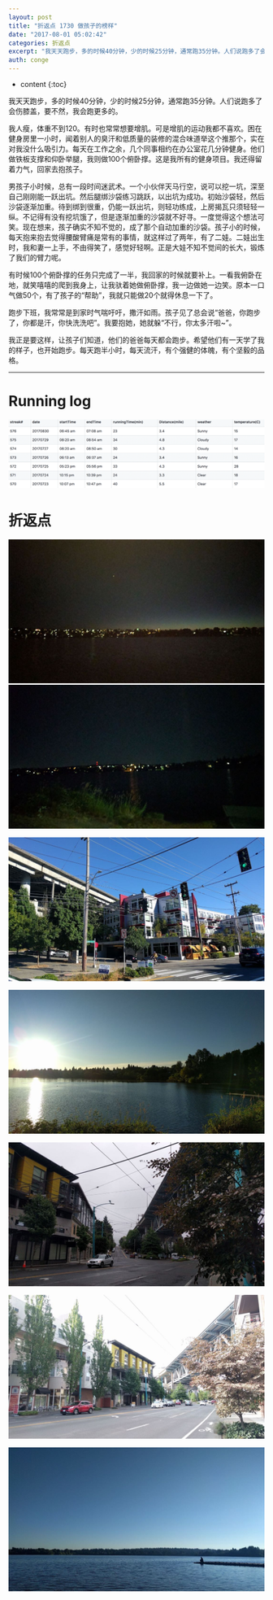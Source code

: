 ```yaml
---
layout: post
title: "折返点 1730 做孩子的榜样"
date: "2017-08-01 05:02:42"
categories: 折返点
excerpt: "我天天跑步，多的时候40分钟，少的时候25分钟，通常跑35分钟。人们说跑多了会伤膝盖，要不然，我会跑更多的。 我人瘦，体重不到120。有时也常常..."
auth: conge
---
```

* content
{:toc}

我天天跑步，多的时候40分钟，少的时候25分钟，通常跑35分钟。人们说跑多了会伤膝盖，要不然，我会跑更多的。

我人瘦，体重不到120。有时也常常想要增肌。可是增肌的运动我都不喜欢。困在健身房里一小时，闻着别人的臭汗和低质量的装修的混合味道举这个推那个，实在对我没什么吸引力。每天在工作之余，几个同事相约在办公室花几分钟健身。他们做铁板支撑和仰卧举腿，我则做100个俯卧撑。这是我所有的健身项目。我还得留着力气，回家去抱孩子。

男孩子小时候，总有一段时间迷武术。一个小伙伴天马行空，说可以挖一坑，深至自己刚刚能一跃出坑。然后腿绑沙袋练习跳跃，以出坑为成功。初始沙袋轻，然后沙袋逐渐加重。待到绑到很重，仍能一跃出坑，则轻功练成，上房揭瓦只须轻轻一纵。不记得有没有挖坑饿了，但是逐渐加重的沙袋就不好寻。一度觉得这个想法可笑。现在想来，孩子确实不知不觉的，成了那个自动加重的沙袋。孩子小的时候，每天抱来抱去觉得腰酸臂痛是常有的事情，就这样过了两年，有了二娃。二娃出生时，我和妻一上手，不由得笑了，感觉好轻啊。正是大娃不知不觉间的长大，锻炼了我们的臂力呢。

有时候100个俯卧撑的任务只完成了一半，我回家的时候就要补上。一看我俯卧在地，就笑嘻嘻的爬到我身上，让我驮着她做俯卧撑，我一边做她一边笑。原本一口气做50个，有了孩子的“帮助”，我就只能做20个就得休息一下了。

跑步下班，我常常是到家时气喘吁吁，撒汗如雨。孩子见了总会说“爸爸，你跑步了，你都是汗，你快洗洗吧”。我要抱她，她就躲“不行，你太多汗啦~”。

我正是要这样，让孩子们知道，他们的爸爸每天都会跑步。希望他们有一天学了我的样子，也开始跑步。每天跑半小时，每天流汗，有个强健的体魄，有个坚毅的品格。

-----

# Running log

![Running log week 30, 2017](/assets/images/折返点/118382-7a0aadc3c1a72756.png)

# 折返点 


![20170723.jpg](/assets/images/折返点/118382-c991737b4c080b82.jpg)
![20170724.jpg](/assets/images/折返点/118382-40cc45cd90a5d62e.jpg)

![20170725.jpg](/assets/images/折返点/118382-3b2c73694825ad55.jpg)

![20170726.jpg](/assets/images/折返点/118382-ae88442e9c33f8f0.jpg)

![20170727.jpg](/assets/images/折返点/118382-04bfb7db2a2b1bbc.jpg)

![20170728.jpg](/assets/images/折返点/118382-9a651c0efc8f8c50.jpg)

![20170729.jpg](/assets/images/折返点/118382-0e2d61ef49b8e354.jpg)
